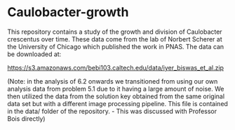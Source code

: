 # Caulobacter-growth

This repository contains a study of the growth and division of Caulobacter crescentus over time. These data come from the lab of Norbert Scherer at the University of Chicago which published the work in PNAS.  The data can be downloaded at:

https://s3.amazonaws.com/bebi103.caltech.edu/data/iyer_biswas_et_al.zip



(Note: in the analysis of 6.2 onwards we transitioned from using our own analysis data from problem 5.1 due to it having a large amount of noise.  We then utilized the data from the solution key obtained from the same original data set but with a different image processing pipeline.  This file is contained in the data/ folder of the repository. - This was discussed with Professor Bois directly)
